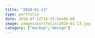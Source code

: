 ```yaml
---
title: "2020-01-13"
type: portfolio
date: 2018-07-12T16:54:54+06:00
image: images/portfolio/2020-01-13.jpg
category: ["mockup","design"]
---
```


